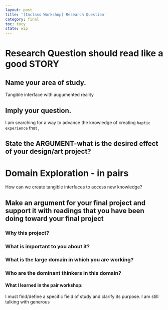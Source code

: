 ```yaml
---
layout: post
title: '[Inclass Workshop] Research Question'
category: final
toc: tocy
state: wip
---
```

# Research Question should read like a good STORY
## Name your area of study.
Tangible interface with augumented reality
## Imply your question.
I am searching for a way to advance the knowledge of creating `haptic experience` that , 
## State the ARGUMENT-what is the desired effect of your design/art project?

# Domain Exploration - in pairs
How can we create tangible interfaces to access new knowledge?

## Make an argument for your final project and support it with readings that you have been doing toward your final project
### Why this project?
### What is important to you about it?
### What is the large domain in which you are working?
### Who are the dominant thinkers in this domain?

#### What I learned in the pair workshop:
I must find/define a specific field of study and clarify its purpose. I am still talking with generous 
